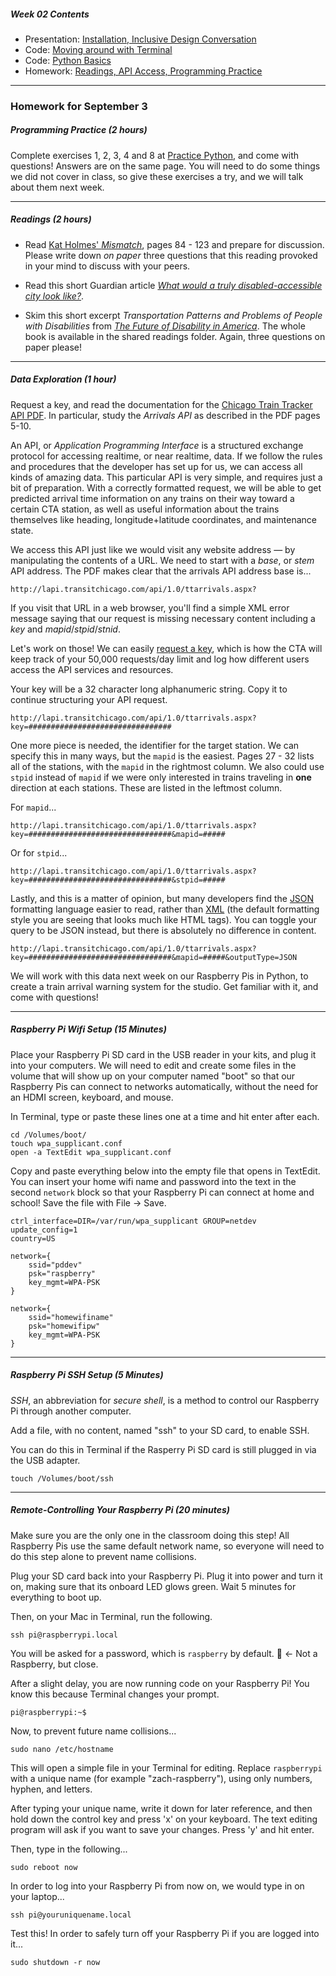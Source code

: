 ##### Week 02 Contents
- Presentation: [Installation, Inclusive Design Conversation](readme.md)
- Code: [Moving around with Terminal](terminal.md)
- Code: [Python Basics](python-basics.md)
- Homework: [Readings, API Access, Programming Practice](homework.md)

-----

### Homework for September 3

##### Programming Practice (2 hours)

Complete exercises 1, 2, 3, 4 and 8 at [Practice Python](https://www.practicepython.org), and come with questions! Answers are on the same page. You will need to do some things we did not cover in class, so give these exercises a try, and we will talk about them next week.

-----

##### Readings (2 hours)

- Read [Kat Holmes' *Mismatch*](https://drive.google.com/drive/folders/1lRB-g2c6-mOYRbo-Usb9As9pjDypJPDH?usp=sharing), pages 84 - 123 and prepare for discussion. Please write down *on paper* three questions that this reading provoked in your mind to discuss with your peers.

- Read this short Guardian article [*What would a truly disabled-accessible city look like?*](https://www.theguardian.com/cities/2018/feb/14/what-disability-accessible-city-look-like). 

- Skim this short excerpt *Transportation Patterns and Problems of People with Disabilities* from [*The Future of Disability in America*](https://www.ncbi.nlm.nih.gov/books/NBK11420/). The whole book is available in the shared readings folder. Again, three questions on paper please!

-----

##### Data Exploration (1 hour)

Request a key, and read the documentation for the [Chicago Train Tracker API PDF](https://www.transitchicago.com/assets/1/6/cta_Train_Tracker_API_Developer_Guide_and_Documentation.pdf). In particular, study the *Arrivals API* as described in the PDF pages 5-10. 

An API, or *Application Programming Interface* is a structured exchange protocol for accessing realtime, or near realtime, data. If we follow the rules and procedures that the developer has set up for us, we can access all kinds of amazing data. This particular API is very simple, and requires just a bit of preparation. With a correctly formatted request, we will be able to get predicted arrival time information on any trains on their way toward a certain CTA station, as well as useful information about the trains themselves like heading, longitude+latitude coordinates, and maintenance state.

We access this API just like we would visit any website address — by manipulating the contents of a URL. We need to start with a *base*, or *stem* API address. The PDF makes clear that the arrivals API address base is...

```
http://lapi.transitchicago.com/api/1.0/ttarrivals.aspx?
```

If you visit that URL in a web browser, you'll find a simple XML error message saying that our request is missing necessary content including a *key* and *mapid*/*stpid*/*stnid*.

Let's work on those! We can easily [request a key](https://www.transitchicago.com/developers/traintrackerapply/), which is how the CTA will keep track of your 50,000 requests/day limit and log how different users access the API services and resources.

Your key will be a 32 character long alphanumeric string. Copy it to continue structuring your API request.

```
http://lapi.transitchicago.com/api/1.0/ttarrivals.aspx?key=################################
```

One more piece is needed, the identifier for the target station. We can specify this in many ways, but the `mapid` is the easiest. Pages 27 - 32 lists all of the stations, with the `mapid` in the rightmost column. We also could use `stpid` instead of `mapid` if we were only interested in trains traveling in **one** direction at each stations. These are listed in the leftmost column.

For `mapid`...

```
http://lapi.transitchicago.com/api/1.0/ttarrivals.aspx?key=################################&mapid=#####
```

Or for `stpid`...

```
http://lapi.transitchicago.com/api/1.0/ttarrivals.aspx?key=################################&stpid=#####
```

Lastly, and this is a matter of opinion, but many developers find the [JSON](https://www.w3schools.com/js/js_json_intro.asp) formatting language easier to read, rather than [XML](https://www.w3schools.com/xml/xml_whatis.asp) (the default formatting style you are seeing that looks much like HTML tags). You can toggle your query to be JSON instead, but there is absolutely no difference in content.

```
http://lapi.transitchicago.com/api/1.0/ttarrivals.aspx?key=################################&mapid=#####&outputType=JSON
```

We will work with this data next week on our Raspberry Pis in Python, to create a train arrival warning system for the studio. Get familiar with it, and come with questions!

-----

##### Raspberry Pi Wifi Setup (15 Minutes)

Place your Raspberry Pi SD card in the USB reader in your kits, and plug it into your computers. We will need to edit and create some files in the volume that will show up on your computer named "boot" so that our Raspberry Pis can connect to networks automatically, without the need for an HDMI screen, keyboard, and mouse.

In Terminal, type or paste these lines one at a time and hit enter after each.

```
cd /Volumes/boot/
touch wpa_supplicant.conf
open -a TextEdit wpa_supplicant.conf
```

Copy and paste everything below into the empty file that opens in TextEdit. You can insert your home wifi name and password into the text in the second `network` block so that your Raspberry Pi can connect at home and school! Save the file with File -> Save.

```
ctrl_interface=DIR=/var/run/wpa_supplicant GROUP=netdev
update_config=1
country=US

network={
    ssid="pddev"
    psk="raspberry"
    key_mgmt=WPA-PSK
}

network={
    ssid="homewifiname"
    psk="homewifipw"
    key_mgmt=WPA-PSK
}
```

-----

##### Raspberry Pi SSH Setup (5 Minutes)

*SSH*, an abbreviation for *secure shell*, is a method to control our Raspberry Pi through another computer.

Add a file, with no content, named "ssh" to your SD card, to enable SSH.

You can do this in Terminal if the Rasperry Pi SD card is still plugged in via the USB adapter.

```
touch /Volumes/boot/ssh
```

-----

##### Remote-Controlling Your Raspberry Pi (20 minutes)

Make sure you are the only one in the classroom doing this step! All Raspberry Pis use the same default network name, so everyone will need to do this step alone to prevent name collisions.

Plug your SD card back into your Raspberry Pi. Plug it into power and turn it on, making sure that its onboard LED glows green. Wait 5 minutes for everything to boot up.

Then, on your Mac in Terminal, run the following.

```
ssh pi@raspberrypi.local
```

You will be asked for a password, which is `raspberry` by default.  :strawberry: <- Not a Raspberry, but close.

After a slight delay, you are now running code on your Raspberry Pi! You know this because Terminal changes your prompt.

```
pi@raspberrypi:~$
```

Now, to prevent future name collisions...

```
sudo nano /etc/hostname
```

This will open a simple file in your Terminal for editing. Replace `raspberrypi` with a unique name (for example "zach-raspberry"), using only numbers, hyphen, and letters.

After typing your unique name, write it down for later reference, and then hold down the control key and press 'x' on your keyboard. The text editing program will ask if you want to save your changes. Press 'y' and hit enter.

Then, type in the following...

```
sudo reboot now
```

In order to log into your Raspberry Pi from now on, we would type in on your laptop...

```
ssh pi@youruniquename.local
```

Test this! In order to safely turn off your Raspberry Pi if you are logged into it...

```
sudo shutdown -r now
```